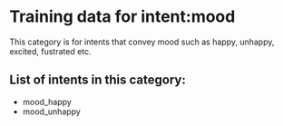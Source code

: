 # Training data for intent:mood

This category is for intents that convey mood such as happy, unhappy, excited, fustrated etc. 

## List of intents in this category:

* mood_happy
* mood_unhappy
